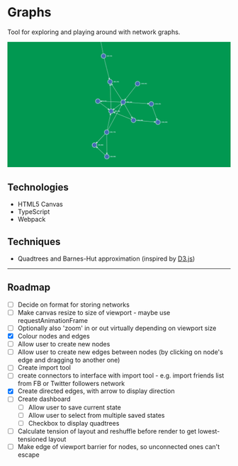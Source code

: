 # Graphs

Tool for exploring and playing around with network graphs.

[![Click to go to app](readme/screenshot.png)](https://aa-graphs.herokuapp.com/)

## Technologies

- HTML5 Canvas
- TypeScript
- Webpack

## Techniques

- Quadtrees and Barnes-Hut approximation (inspired by [D3.js](https://github.com/d3/d3-force#many-body))

---

## Roadmap

- [ ] Decide on format for storing networks
- [ ] Make canvas resize to size of viewport - maybe use requestAnimationFrame
- [ ] Optionally also 'zoom' in or out virtually depending on viewport size
- [x] Colour nodes and edges
- [ ] Allow user to create new nodes
- [ ] Allow user to create new edges between nodes (by clicking on node's edge and dragging to another one)
- [ ] Create import tool
- [ ] create connectors to interface with import tool - e.g. import friends list from FB or Twitter followers network
- [x] Create directed edges, with arrow to display direction
- [ ] Create dashboard
    - [ ] Allow user to save current state
    - [ ] Allow user to select from multiple saved states
    - [ ] Checkbox to display quadtrees
- [ ] Calculate tension of layout and reshuffle before render to get lowest-tensioned layout
- [ ] Make edge of viewport barrier for nodes, so unconnected ones can't escape